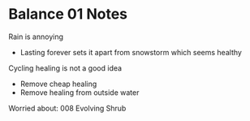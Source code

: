 # Balance 01 Notes

Rain is annoying

- Lasting forever sets it apart from snowstorm which seems healthy

Cycling healing is not a good idea

- Remove cheap healing
- Remove healing from outside water

Worried about:
008 Evolving Shrub
